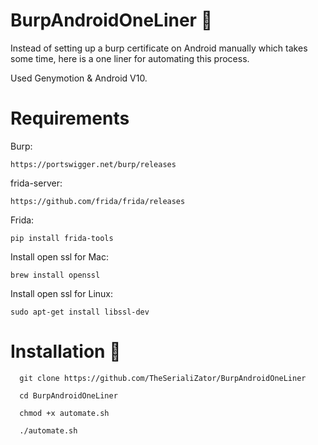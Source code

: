 # BurpAndroidOneLiner 🦉

Instead of setting up a burp certificate on Android manually which takes some time, here is a one liner for automating this process.

Used Genymotion & Android V10.


# Requirements

  Burp:
  
    https://portswigger.net/burp/releases


  frida-server: 
  
    https://github.com/frida/frida/releases
  
  Frida: 
  
    pip install frida-tools
 
  Install open ssl for Mac:
    
    brew install openssl
  
  Install open ssl for Linux:
  
    sudo apt-get install libssl-dev


# Installation 🦄
```
  git clone https://github.com/TheSerialiZator/BurpAndroidOneLiner
  
  cd BurpAndroidOneLiner
  
  chmod +x automate.sh
  
  ./automate.sh
 ```

